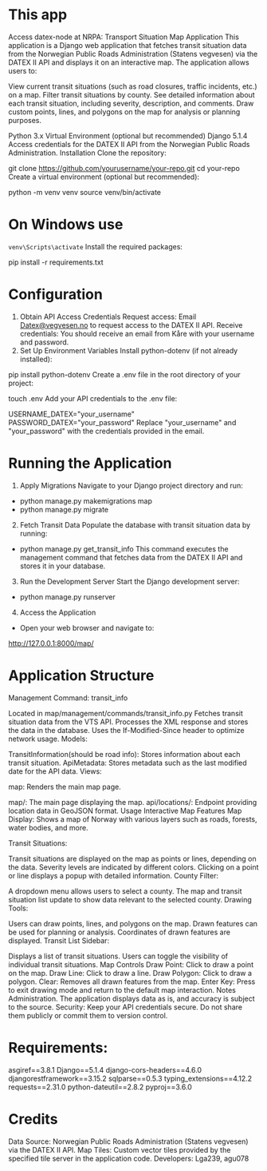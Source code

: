 # This app 

Access datex-node at NRPA:
Transport Situation Map Application
This application is a Django web application that fetches transit situation data from the Norwegian Public Roads Administration (Statens vegvesen) via the DATEX II API and displays it on an interactive map. The application allows users to:

View current transit situations (such as road closures, traffic incidents, etc.) on a map.
Filter transit situations by county.
See detailed information about each transit situation, including severity, description, and comments.
Draw custom points, lines, and polygons on the map for analysis or planning purposes.

Python 3.x
Virtual Environment (optional but recommended)
Django 5.1.4
Access credentials for the DATEX II API from the Norwegian Public Roads Administration.
Installation
Clone the repository:

git clone https://github.com/yourusername/your-repo.git
cd your-repo
Create a virtual environment (optional but recommended):

python -m venv venv
source venv/bin/activate  
# On Windows use 
`venv\Scripts\activate`
Install the required packages:

pip install -r requirements.txt
# Configuration
1. Obtain API Access Credentials
Request access: Email <Datex@vegvesen.no> to request access to the DATEX II API.
Receive credentials: You should receive an email from Kåre with your username and password.
2. Set Up Environment Variables
Install python-dotenv (if not already installed):

pip install python-dotenv
Create a .env file in the root directory of your project:

touch .env
Add your API credentials to the .env file:

USERNAME_DATEX="your_username"
PASSWORD_DATEX="your_password"
Replace "your_username" and "your_password" with the credentials provided in the email.

# Running the Application
1. Apply Migrations
Navigate to your Django project directory and run:

- python manage.py makemigrations map
- python manage.py migrate
2. Fetch Transit Data
Populate the database with transit situation data by running:
- python manage.py get_transit_info
This command executes the management command that fetches data from the DATEX II API and stores it in your database.

3. Run the Development Server
Start the Django development server:
- python manage.py runserver
4. Access the Application
- Open your web browser and navigate to:

http://127.0.0.1:8000/map/
# Application Structure
Management Command: transit_info

Located in map/management/commands/transit_info.py
Fetches transit situation data from the VTS API.
Processes the XML response and stores the data in the database.
Uses the If-Modified-Since header to optimize network usage.
Models:

TransitInformation(should be road info): Stores information about each transit situation.
ApiMetadata: Stores metadata such as the last modified date for the API data.
Views:

map: Renders the main map page.

map/: The main page displaying the map.
api/locations/: Endpoint providing location data in GeoJSON format.
Usage
Interactive Map Features
Map Display: Shows a map of Norway with various layers such as roads, forests, water bodies, and more.

Transit Situations:

Transit situations are displayed on the map as points or lines, depending on the data.
Severity levels are indicated by different colors.
Clicking on a point or line displays a popup with detailed information.
County Filter:

A dropdown menu allows users to select a county.
The map and transit situation list update to show data relevant to the selected county.
Drawing Tools:

Users can draw points, lines, and polygons on the map.
Drawn features can be used for planning or analysis.
Coordinates of drawn features are displayed.
Transit List Sidebar:

Displays a list of transit situations.
Users can toggle the visibility of individual transit situations.
Map Controls
Draw Point: Click to draw a point on the map.
Draw Line: Click to draw a line.
Draw Polygon: Click to draw a polygon.
Clear: Removes all drawn features from the map.
Enter Key: Press to exit drawing mode and return to the default map interaction.
Notes
Administration. The application displays data as is, and accuracy is subject to the source.
Security: Keep your API credentials secure. Do not share them publicly or commit them to version control.
# Requirements:

asgiref==3.8.1
Django==5.1.4
django-cors-headers==4.6.0
djangorestframework==3.15.2
sqlparse==0.5.3
typing_extensions==4.12.2
requests==2.31.0
python-dateutil==2.8.2
pyproj==3.6.0

# Credits

Data Source: Norwegian Public Roads Administration (Statens vegvesen) via the DATEX II API.
Map Tiles: Custom vector tiles provided by the specified tile server in the application code.
Developers: Lga239, agu078
